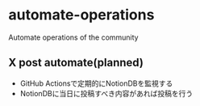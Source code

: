 # automate-operations
Automate operations of the community

## X post automate(planned)
* GitHub Actionsで定期的にNotionDBを監視する
* NotionDBに当日に投稿すべき内容があれば投稿を行う